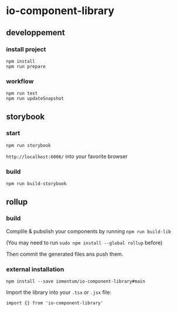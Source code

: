 # io-component-library

## developpement

### install project

```
npm install
npm run prepare
```

### workflow

```
npm run test
npm run updateSnapshot
```

## storybook

### start

```
npm run storybook
```

`http://localhost:6006/` into your favorite browser

### build

```
npm run build-storybook
```

## rollup

### build

Complile & pubslish your components by running
`npm run build-lib`

(You may need to run `sudo npm install --global rollup` before)

Then commit the generated files ans push them.

### external installation

`npm install --save iomentum/io-component-library#main`

Import the library into your `.tsx` or `.jsx` file:

`import {} from 'io-component-library'`
